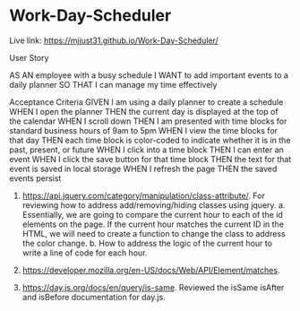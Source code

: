 # Work-Day-Scheduler

Live link: https://mjjust31.github.io/Work-Day-Scheduler/



User Story


AS AN employee with a busy schedule
I WANT to add important events to a daily planner
SO THAT I can manage my time effectively

Acceptance Criteria
GIVEN I am using a daily planner to create a schedule
WHEN I open the planner
THEN the current day is displayed at the top of the calendar
WHEN I scroll down
THEN I am presented with time blocks for standard business hours of 9am to 5pm
WHEN I view the time blocks for that day
THEN each time block is color-coded to indicate whether it is in the past, present, or future
WHEN I click into a time block
THEN I can enter an event
WHEN I click the save button for that time block
THEN the text for that event is saved in local storage
WHEN I refresh the page
THEN the saved events persist


1. https://api.jquery.com/category/manipulation/class-attribute/. For reviewing how to address add/removing/hiding classes using jquery. 
      a. Essentially, we are going to compare the current hour to each of the id elements on the page. If the current hour matches the current ID in the HTML, we will need to create a function to change the class to address the color change.
      b. How to address the logic of the current hour to write a line of code for each hour. 

2. https://developer.mozilla.org/en-US/docs/Web/API/Element/matches. 

3. https://day.js.org/docs/en/query/is-same. Reviewed the isSame isAfter and isBefore documentation for day.js.